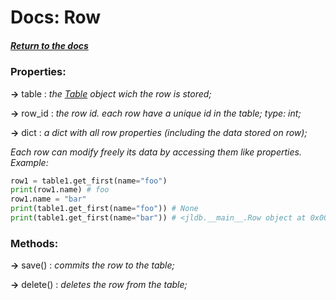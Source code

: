# Docs: Row

##### [Return to the docs](https://github.com/HidekiHrk/JLDB/blob/master/docs/main.md)

### Properties:

**->** table : *the [Table](https://github.com/HidekiHrk/JLDB/blob/master/docs/table.md) object wich the row is stored;*

**->** row_id : *the row id. each row have a unique id in the table; type: int;*

**->** dict : *a dict with all row properties (including the data stored on row);*

*Each row can modify freely its data by accessing them like properties. Example:*
```python
row1 = table1.get_first(name="foo")
print(row1.name) # foo
row1.name = "bar"
print(table1.get_first(name="foo")) # None
print(table1.get_first(name="bar")) # <jldb.__main__.Row object at 0x00000000000>
```

### Methods:

**->** save() : *commits the row to the table;*

**->** delete() : *deletes the row from the table;*
